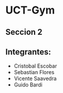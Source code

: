 # UCT-Gym
## Seccion 2
## Integrantes: 
* Cristobal Escobar 
* Sebastian Flores 
* Vicente Saavedra 
* Guido Bardi